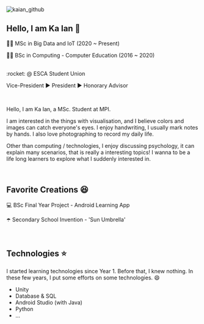 ![kaian_github](https://user-images.githubusercontent.com/34164281/137519856-98ee171f-c26c-48e9-bf83-bf7a2f00ae4f.png)

## Hello, I am Ka Ian 👋

:woman_technologist: MSc in Big Data and IoT (2020 ~ Present)

:woman_student: BSc in Computing - Computer Education (2016 ~ 2020)

<br>
:rocket: @ ESCA Student Union

Vice-President :arrow_forward: President :arrow_forward: Honorary Advisor

<br>

Hello, I am Ka Ian, a MSc. Student at MPI.

I am interested in the things with visualisation, and I believe colors and images can catch everyone's eyes. I enjoy handwriting, I usually mark notes by hands. I also love photographing to record my daily life.

Other than computing / technologies, I enjoy discussing psychology, it can explain many scenarios, that is really a interesting topics! I wanna to be a life long learners to explore what I suddenly interested in.

<br>

## Favorite Creations :satisfied:
:computer: BSc Final Year Project - Android Learning App

:open_umbrella: Secondary School Invention - 'Sun Umbrella'

<br>

## Technologies :star:
I started learning technologies since Year 1. Before that, I knew nothing. In these few years, I put some efforts on some technologies. :smile:
- Unity
- Database & SQL
- Android Studio (with Java)
- Python
- ...

<!--
**kaian0414/kaian0414** is a ✨ _special_ ✨ repository because its `README.md` (this file) appears on your GitHub profile.

Here are some ideas to get you started:

- 🔭 I’m currently working on ...
- 🌱 I’m currently learning ...
- 👯 I’m looking to collaborate on ...
- 🤔 I’m looking for help with ...
- 💬 Ask me about ...
- 📫 How to reach me: ...
- 😄 Pronouns: ...
- ⚡ Fun fact: ...
-->
